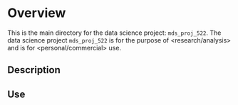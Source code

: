 # Overview

This is the main directory for the data science project: `mds_proj_522`.
The data science project `mds_proj_522` is for the purpose of <research/analysis> and
is for <personal/commercial> use.

## Description

<summary>

## Use

<additional information>
